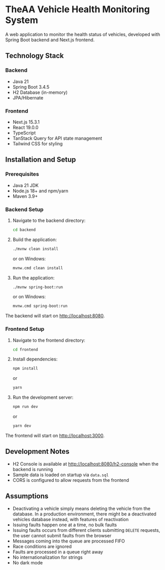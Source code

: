# TheAA Vehicle Health Monitoring System

A web application to monitor the health status of vehicles, developed with Spring Boot backend and Next.js frontend.

## Technology Stack

### Backend

- Java 21
- Spring Boot 3.4.5
- H2 Database (in-memory)
- JPA/Hibernate

### Frontend

- Next.js 15.3.1
- React 19.0.0
- TypeScript
- TanStack Query for API state management
- Tailwind CSS for styling

## Installation and Setup

### Prerequisites

- Java 21 JDK
- Node.js 18+ and npm/yarn
- Maven 3.9+

### Backend Setup

1. Navigate to the backend directory:

   ```bash
   cd backend
   ```

2. Build the application:

   ```bash
   ./mvnw clean install
   ```

   or on Windows:

   ```bash
   mvnw.cmd clean install
   ```

3. Run the application:

   ```bash
   ./mvnw spring-boot:run
   ```

   or on Windows:

   ```bash
   mvnw.cmd spring-boot:run
   ```

The backend will start on <http://localhost:8080>.

### Frontend Setup

1. Navigate to the frontend directory:

   ```bash
   cd frontend
   ```

2. Install dependencies:

   ```bash
   npm install
   ```

   or

   ```bash
   yarn
   ```

3. Run the development server:

   ```bash
   npm run dev
   ```

   or

   ```bash
   yarn dev
   ```

The frontend will start on <http://localhost:3000>.

## Development Notes

- H2 Console is available at <http://localhost:8080/h2-console> when the backend is running
- Sample data is loaded on startup via `data.sql`
- CORS is configured to allow requests from the frontend

## Assumptions

- Deactivating a vehicle simply means deleting the vehicle from the database. In a production environment, there might be a deactivated vehicles database instead, with features of reactivation
- Issuing faults happen one at a time, no bulk faults
- Issuing faults occurs from different clients submitting `DELETE` requests, the user cannot submit faults from the browser
- Messages coming into the queue are processed FIFO
- Race conditions are ignored
- Faults are processed in a queue right away
- No internationalization for strings
- No dark mode

